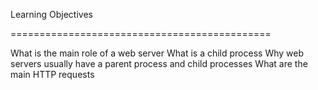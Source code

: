 Learning Objectives

=============================================

What is the main role of a web server
What is a child process
Why web servers usually have a parent process and child processes
What are the main HTTP requests
